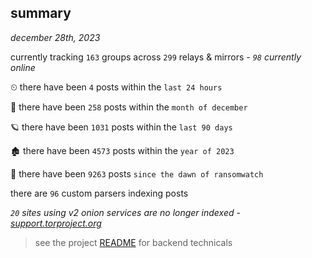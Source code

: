 
## summary
_december 28th, 2023_

currently tracking `163` groups across `299` relays & mirrors - _`98` currently online_

⏲ there have been `4` posts within the `last 24 hours`

🦈 there have been `258` posts within the `month of december`

🪐 there have been `1031` posts within the `last 90 days`

🏚 there have been `4573` posts within the `year of 2023`

🦕 there have been `9263` posts `since the dawn of ransomwatch`

there are `96` custom parsers indexing posts

_`20` sites using v2 onion services are no longer indexed - [support.torproject.org](https://support.torproject.org/onionservices/v2-deprecation/)_

> see the project [README](https://github.com/joshhighet/ransomwatch#ransomwatch--) for backend technicals
